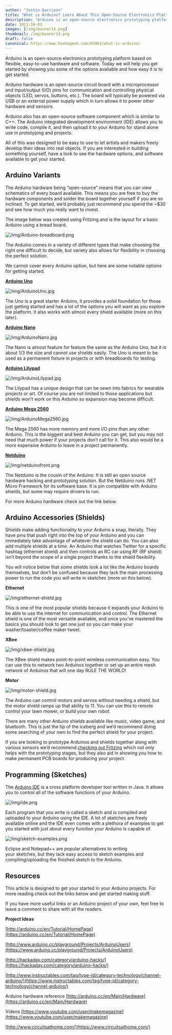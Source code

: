 ```yaml
---
author: "Justin Garrison"
title: "What is Arduino? Learn About This Open-Source Electronics Platform"
description: "Arduino is an open-source electronics prototyping platform based on flexible, easy-to-use"
date: 2011-10-03
images: [/img/banner14.png]
thumbnail: /img/banner14.png
draft: false
canonical: https://www.howtogeek.com/65963/what-is-arduino/
---
```


Arduino is an open-source electronics prototyping platform based on flexible, easy-to-use hardware and software. Today we will help you get started by showing you some of the options available and how easy it is to get started.

Arduino hardware is an open-source circuit board with a microprocessor and input/output (I/O) pins for communication and controlling physical objects (LED, servos, buttons, etc.). The board will typically be powered via USB or an external power supply which in turn allows it to power other hardware and sensors.

Arduino also has an open-source software component which is similar to C++. The Arduino integrated development environment (IDE) allows you to write code, compile it, and then upload it to your Arduino for stand alone use in prototyping and projects.

All of this was designed to be easy to use to let artists and makers freely develop their ideas into real objects. If you are interested in building something yourself, have a look to see the hardware options, and software available to get your started.

## Arduino Variants

The Arduino hardware being “open-source” means that you can view schematics of every board available. This means you are free to buy the hardware components and solder the board together yourself if you are so inclined. To get started, we’d probably just recommend you spend the ~$30 and see how much you really want to invest.

The image below was created using Fritzing and is the layout for a basic Arduino using a bread board.

![/img/Arduino-breadboard.png](/img/Arduino-breadboard.png)

The Arduino comes in a variety of different types that make choosing the right one difficult to decide, but variety also allows for flexibility in choosing the perfect solution.

We cannot cover every Arduino option, but here are some notable options for getting started.

**[Arduino Uno](https://arduino.cc/en/Main/ArduinoBoardUno)**

![/img/ArduinoUno.jpg](/img/ArduinoUno.jpg)

The Uno is a great starter Arduino, it provides a solid foundation for those just getting started and has a lot of the options you will want as you explore the platform. It also works with almost every shield available (more on this later).

**[Arduino Nano](https://arduino.cc/en/Main/ArduinoBoardNano)**

![/img/ArduinoNano.jpg](/img/ArduinoNano.jpg)

The Nano is almost feature for feature the same as the Arduino Uno, but it is about 1/3 the size and cannot use shields easily. The Uno is meant to be used as a permanent fixture in projects or with breadboards for testing.

**[Arduino Lilypad](https://arduino.cc/en/Main/ArduinoBoardLilyPad)**

![/img/ArduinoLilypad.jpg](/img/ArduinoLilypad.jpg)

The Lilypad has a unique design that can be sewn into fabrics for wearable projects or art. Of course you are not limited to those applications but shields won’t work on this Arduino so expansion may become difficult.

**[Arduino Mega 2560](https://arduino.cc/en/Main/ArduinoBoardMega2560)**

![/img/ArduinoMega2560.jpg](/img/ArduinoMega2560.jpg)

The Mega 2560 has more memory and more I/O pins than any other Arduino. This is the biggest and best Arduino you can get, but you may not need that much power if your projects don’t call for it. This also would be a more expensive Arduino to leave in a project permanently.

**[Netduino](https://netduino.com/netduino/)**

![/img/netduinofront.png](/img/netduinofront.png)

The Netduino is the cousin of the Arduino. It is still an open source hardware hacking and prototyping solution. But the Netduino runs .NET Micro Framework for its software base. It is pin compatible with Arduino shields, but some may require drivers to run.

For more Arduino hardware check out the link below.

## Arduino Accessories (Shields)

Shields make adding functionality to your Arduino a snap, literally. They have pins that push right into the top of your Arduino and you can immediately take advantage of whatever the shield can do. You can also add multiple shields at a time. An Arduino that watches Twitter for a specific hashtag (ethernet shield) and then controls an RC car using RF (RF shield) isn’t beyond the scope of a single project thanks to the shield flexibility.

You will notice below that some shields look a lot like the Arduino boards themselves, but don’t be confused because they lack the main processing power to run the code you will write in sketches (more on this below).

**Ethernet**

![/img/ethernet-shield.jpg](/img/ethernet-shield.jpg)

This is one of the most popular shields because it expands your Arduino to be able to use the internet for communication and control. The Ethernet shield is one of the most versatile available, and once you’ve mastered the basics you should look to get one just so you can make your washer/toaster/coffee maker tweet.

**XBee**

![/img/xbee-shield.jpg](/img/xbee-shield.jpg)

The XBee shield makes point-to-point wireless communication easy. You can use this to network two Arduinos together or set up an entire mesh network of Arduinos that will one day RULE THE WORLD!

**Motor**

![/img/motor-shield.jpg](/img/motor-shield.jpg)

The Arduino can control motors and servos without needing a shield, but the motor shield ramps up that ability to 11. You can use this to remote control your lawn mower, or build your own robot.

There are many other Arduino shields available like music, video game, and bluetooth. This is just the tip of the iceberg and we’d recommend doing some searching of your own to find the perfect shield for your project.

If you are looking to prototype Arduinos and shields together along with various sensors we’d recommend [checking out Fritzing](https://fritzing.org/) which not only helps with the prototyping stages, but they also aid in showing you how to make permanent PCB boards for producing your project.

## Programming (Sketches)

The [Arduino IDE](https://arduino.cc/en/Guide/Environment) is a cross platform developer tool written in Java. It allows you to control all of the software functions of your Arduino.

![/img/ide.png](/img/ide.png)

Each program that you write is called a sketch and is compiled and uploaded to your Arduino using the IDE. A lot of sketches are freely available online and the IDE even comes with a plethora of examples to get you started with just about every function your Arduino is capable of.

![/img/sketch-examples.png](/img/sketch-examples.png)

Eclipse and Notepad++ are popular alternatives to writing your sketches, but they lack easy access to sketch examples and compiling/uploading the finished sketch to the Arduino.

## Resources

This article is designed to get your started in your Arduino projects. For more reading check out the links below and get started making stuff.

If you have more useful links or an Arduino project of your own, feel free to leave a comment to share with all the readers.

**Project Ideas**

[http://arduino.cc/en/Tutorial/HomePage](https://arduino.cc/en/Tutorial/HomePage)

[http://www.arduino.cc/playground/Projects/ArduinoUsers](https://www.arduino.cc/playground/Projects/ArduinoUsers)

[http://hackaday.com/category/arduino-hacks/](https://hackaday.com/category/arduino-hacks/)

[http://www.instructables.com/tag/type-id/category-technology/channel-arduino/](https://www.instructables.com/tag/type-id/category-technology/channel-arduino/)

Arduino hardware reference [http://arduino.cc/en/Main/Hardware](https://arduino.cc/en/Main/Hardware)

Videos [https://www.youtube.com/user/makemagazine](https://www.youtube.com/user/makemagazine)

[http://www.circuitsathome.com/](https://www.circuitsathome.com/)
